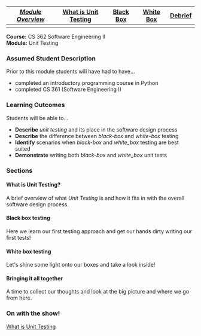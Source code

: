 | [*Module Overview*](./unittest_module.md) | [What is Unit Testing](./what_is_unit_testing.md) | [Black Box](./black_box.md) | [White Box](./white_box.md) | [Debrief](./debrief.md) |
|-----------------|----------------------|-----------|-----------|---------|
|                 |                      |           |           |         |



**Course:** CS 362 Software Engineering II  
**Module:** Unit Testing  

### Assumed Student Description
Prior to this module students will have had to have...

* completed an introductory programming course in Python
* completed CS 361 (Software Engineering I)

### Learning Outcomes
Students will be able to...  

* **Describe** _unit testing_ and its place in the software design process
* **Describe** the difference between _black-box_ and _white-box_ testing
* **Identify** scenarios when _black-box_ and _white_box_ testing are best suited
* **Demonstrate** writing both _black-box_ and _white_box_ unit tests

### Sections

#### What is Unit Testing?

A brief overview of what _Unit Testing_ is and how it fits in with the overall software design process.

#### Black box testing

Here we learn our first testing approach and get our hands dirty writing our first tests!

#### White box testing

Let's shine some light onto our boxes and take a look inside!

#### Bringing it all together

A time to collect our thoughts and look at the big picture and where we go from here.

### On with the show!

[What is Unit Testing](./what_is_unit_testing.md)
